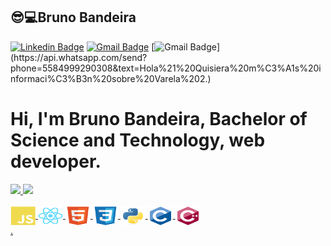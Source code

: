 ## 😎💻Bruno Bandeira
[![Linkedin Badge](https://img.shields.io/badge/-LinkedIn-blue?style=flat-square&logo=Linkedin&logoColor=white&link=https://www.linkedin.com/in/bruno-bandeira20/)](https://www.linkedin.com/in/bruno-bandeira20/)
[![Gmail Badge](https://img.shields.io/badge/-Gmail-c14438?style=flat-square&logo=Gmail&logoColor=white&link=mailto:brunobandeira20@gmail.com)](mailto:brunobandeira20@gmail.com)
[![Gmail Badge](https://img.shields.io/badge/WhatsApp-25D366?style=flat-square&logo=whatsapp&target=_blank&logoColor=white&link=https://api.whatsapp.com/send?phone=5584999290308&text=Hola%21%20Quisiera%20m%C3%A1s%20informaci%C3%B3n%20sobre%20Varela%202.)](https://api.whatsapp.com/send?phone=5584999290308&text=Hola%21%20Quisiera%20m%C3%A1s%20informaci%C3%B3n%20sobre%20Varela%202.)

# Hi, I'm Bruno Bandeira, Bachelor of Science and Technology, web developer.
<div>
  <a href="https://github.com/brunobandeira20">
  <img height="180em" src="https://github-readme-stats.vercel.app/api?username=brunobandeira20&show_icons=true&theme=dracula&include_all_commits=true&count_private=true"/>
  <img height="180em" src="https://github-readme-stats.vercel.app/api/top-langs/?username=brunobandeira20&layout=compact&langs_count=7&theme=dracula"/>
</div>

<div style="display: inline_block"><br>
  <img align="center" alt="Js" height="30" width="40" src="https://raw.githubusercontent.com/devicons/devicon/master/icons/javascript/javascript-plain.svg">
  <img align="center" alt="React" height="30" width="40" src="https://raw.githubusercontent.com/devicons/devicon/master/icons/react/react-original.svg">
  <img align="center" alt="HTML" height="30" width="40" src="https://raw.githubusercontent.com/devicons/devicon/master/icons/html5/html5-original.svg">
  <img align="center" alt="CSS" height="30" width="40" src="https://raw.githubusercontent.com/devicons/devicon/master/icons/css3/css3-original.svg">
  <img align="center" alt="Python" height="30" width="40" src="https://raw.githubusercontent.com/devicons/devicon/master/icons/python/python-original.svg">
  <img align="center" alt="C" height="30" width="40" src="https://raw.githubusercontent.com/devicons/devicon/master/icons/c/c-original.svg">
  <img align="center" alt="C++" height="30" width="40" src="https://raw.githubusercontent.com/devicons/devicon/master/icons/cplusplus/cplusplus-original.svg">
  
  
</div>
.
